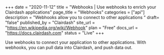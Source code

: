+++
date = "2020-11-12"
title = "Webhooks | Use webhooks to enrich your Clairdash applications"
page_title = "Webhooks"
categories = ["api"] 
description = "Webhooks allow you to connect to other applications "
draft= "false"
published_by = "Clairdash"
site_url = "https://en.wikipedia.org/wiki/Webhook"
plan = "Free"
docs_url = "https://docs.clairdash.com"
status = "Live" 
+++

Use webhooks to connect your application to other applications. With webhooks, you can pull data into Clairdash, and push data out.